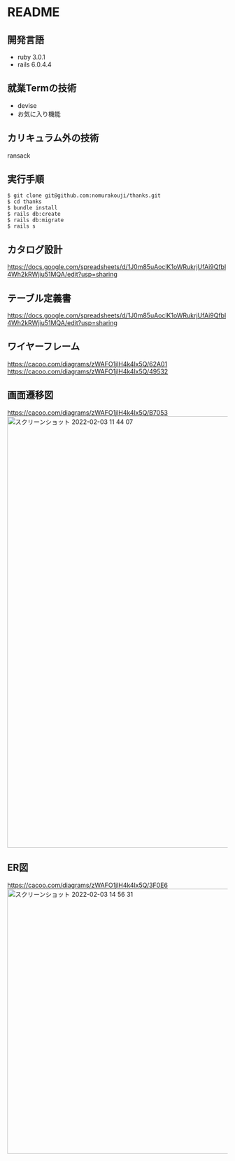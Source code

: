 # README


## 開発言語
- ruby 3.0.1
- rails 6.0.4.4

## 就業Termの技術
- devise
- お気に入り機能

## カリキュラム外の技術
ransack

## 実行手順
```
$ git clone git@github.com:nomurakouji/thanks.git
$ cd thanks
$ bundle install
$ rails db:create 
$ rails db:migrate
$ rails s
```

## カタログ設計
https://docs.google.com/spreadsheets/d/1J0m85uAoclK1oWRukrjUfAi9Qfbl4Wh2kRWjiu51MQA/edit?usp=sharing

## テーブル定義書
https://docs.google.com/spreadsheets/d/1J0m85uAoclK1oWRukrjUfAi9Qfbl4Wh2kRWjiu51MQA/edit?usp=sharing

## ワイヤーフレーム
https://cacoo.com/diagrams/zWAFO1jlH4k4lx5Q/62A01
https://cacoo.com/diagrams/zWAFO1jlH4k4lx5Q/49532

## 画面遷移図
https://cacoo.com/diagrams/zWAFO1jlH4k4lx5Q/B7053
<img width="985" alt="スクリーンショット 2022-02-03 11 44 07" src="https://user-images.githubusercontent.com/93464641/152272913-18d00edf-4398-482e-bb00-478ac1f07d5f.png">

## ER図
https://cacoo.com/diagrams/zWAFO1jlH4k4lx5Q/3F0E6
<img width="605" alt="スクリーンショット 2022-02-03 14 56 31" src="https://user-images.githubusercontent.com/93464641/152291902-944aced3-7ae9-4178-8b52-ebca47d96899.png">

